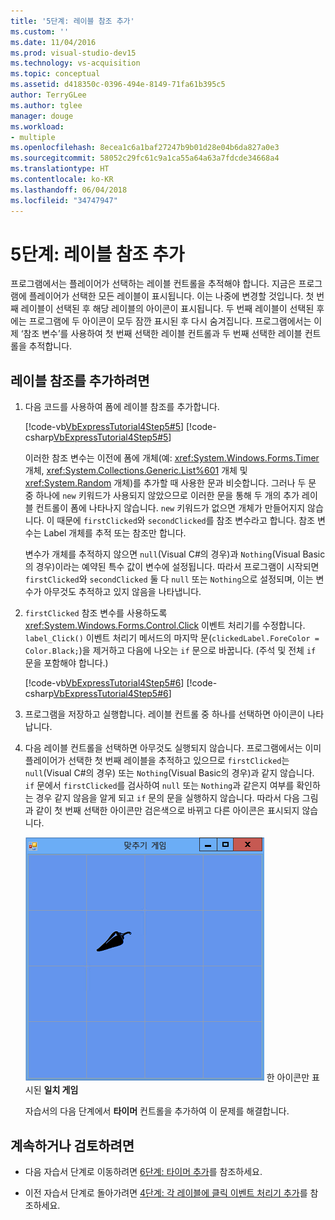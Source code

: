 ```yaml
---
title: '5단계: 레이블 참조 추가'
ms.custom: ''
ms.date: 11/04/2016
ms.prod: visual-studio-dev15
ms.technology: vs-acquisition
ms.topic: conceptual
ms.assetid: d418350c-0396-494e-8149-71fa61b395c5
author: TerryGLee
ms.author: tglee
manager: douge
ms.workload:
- multiple
ms.openlocfilehash: 8ecea1c6a1baf27247b9b01d28e04b6da827a0e3
ms.sourcegitcommit: 58052c29fc61c9a1ca55a64a63a7fdcde34668a4
ms.translationtype: HT
ms.contentlocale: ko-KR
ms.lasthandoff: 06/04/2018
ms.locfileid: "34747947"
---
```

# <a name="step-5-add-label-references"></a>5단계: 레이블 참조 추가
프로그램에서는 플레이어가 선택하는 레이블 컨트롤을 추적해야 합니다. 지금은 프로그램에 플레이어가 선택한 모든 레이블이 표시됩니다. 이는 나중에 변경할 것입니다. 첫 번째 레이블이 선택된 후 해당 레이블의 아이콘이 표시됩니다. 두 번째 레이블이 선택된 후에는 프로그램에 두 아이콘이 모두 잠깐 표시된 후 다시 숨겨집니다. 프로그램에서는 이제 ‘참조 변수’를 사용하여 첫 번째 선택한 레이블 컨트롤과 두 번째 선택한 레이블 컨트롤을 추적합니다.

## <a name="to-add-label-references"></a>레이블 참조를 추가하려면

1.  다음 코드를 사용하여 폼에 레이블 참조를 추가합니다.

     [!code-vb[VbExpressTutorial4Step5#5](../ide/codesnippet/VisualBasic/step-5-add-label-references_1.vb)]
     [!code-csharp[VbExpressTutorial4Step5#5](../ide/codesnippet/CSharp/step-5-add-label-references_1.cs)]

     이러한 참조 변수는 이전에 폼에 개체(예: <xref:System.Windows.Forms.Timer> 개체, <xref:System.Collections.Generic.List%601> 개체 및 <xref:System.Random> 개체)를 추가할 때 사용한 문과 비슷합니다. 그러나 두 문 중 하나에 `new` 키워드가 사용되지 않았으므로 이러한 문을 통해 두 개의 추가 레이블 컨트롤이 폼에 나타나지 않습니다. `new` 키워드가 없으면 개체가 만들어지지 않습니다. 이 때문에 `firstClicked`와 `secondClicked`를 참조 변수라고 합니다. 참조 변수는 Label 개체를 추적 또는 참조만 합니다.

     변수가 개체를 추적하지 않으면 `null`(Visual C#의 경우)과 `Nothing`(Visual Basic의 경우)이라는 예약된 특수 값이 변수에 설정됩니다. 따라서 프로그램이 시작되면 `firstClicked`와 `secondClicked` 둘 다 `null` 또는 `Nothing`으로 설정되며, 이는 변수가 아무것도 추적하고 있지 않음을 나타냅니다.

2.  `firstClicked` 참조 변수를 사용하도록 <xref:System.Windows.Forms.Control.Click> 이벤트 처리기를 수정합니다. `label_Click()` 이벤트 처리기 메서드의 마지막 문(`clickedLabel.ForeColor = Color.Black;`)을 제거하고 다음에 나오는 `if` 문으로 바꿉니다. (주석 및 전체 `if` 문을 포함해야 합니다.)

     [!code-vb[VbExpressTutorial4Step5#6](../ide/codesnippet/VisualBasic/step-5-add-label-references_2.vb)]
     [!code-csharp[VbExpressTutorial4Step5#6](../ide/codesnippet/CSharp/step-5-add-label-references_2.cs)]

3.  프로그램을 저장하고 실행합니다. 레이블 컨트롤 중 하나를 선택하면 아이콘이 나타납니다.

4.  다음 레이블 컨트롤을 선택하면 아무것도 실행되지 않습니다. 프로그램에서는 이미 플레이어가 선택한 첫 번째 레이블을 추적하고 있으므로 `firstClicked`는 `null`(Visual C#의 경우) 또는 `Nothing`(Visual Basic의 경우)과 같지 않습니다. `if` 문에서 `firstClicked`를 검사하여 `null` 또는 `Nothing`과 같은지 여부를 확인하는 경우 같지 않음을 알게 되고 `if` 문의 문을 실행하지 않습니다. 따라서 다음 그림과 같이 첫 번째 선택한 아이콘만 검은색으로 바뀌고 다른 아이콘은 표시되지 않습니다.

     ![한 아이콘만 표시된 일치 게임](../ide/media/express_tut4step5.png)
한 아이콘만 표시된 **일치 게임**

     자습서의 다음 단계에서 **타이머** 컨트롤을 추가하여 이 문제를 해결합니다.

## <a name="to-continue-or-review"></a>계속하거나 검토하려면

-   다음 자습서 단계로 이동하려면 [6단계: 타이머 추가](../ide/step-6-add-a-timer.md)를 참조하세요.

-   이전 자습서 단계로 돌아가려면 [4단계: 각 레이블에 클릭 이벤트 처리기 추가](../ide/step-4-add-a-click-event-handler-to-each-label.md)를 참조하세요.
